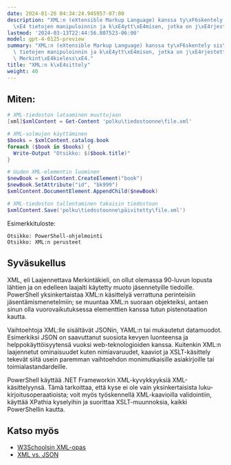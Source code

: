 ```yaml
---
date: 2024-01-26 04:34:24.945957-07:00
description: "XML:n (eXtensible Markup Language) kanssa ty\xF6skentely sis\xE4lt\xE4\
  \xE4 tietojen manipuloinnin ja k\xE4ytt\xE4misen, jotka on j\xE4rjestetty Laajennettavassa\u2026"
lastmod: '2024-03-13T22:44:56.807523-06:00'
model: gpt-4-0125-preview
summary: "XML:n (eXtensible Markup Language) kanssa ty\xF6skentely sis\xE4lt\xE4\xE4\
  \ tietojen manipuloinnin ja k\xE4ytt\xE4misen, jotka on j\xE4rjestetty Laajennettavassa\
  \ Merkint\xE4kieless\xE4."
title: "XML:n k\xE4sittely"
weight: 40
---
```


## Miten:
```PowerShell
# XML-tiedoston lataaminen muuttujaan
[xml]$xmlContent = Get-Content 'polku\tiedostoonne\file.xml'

# XML-solmujen käyttäminen
$books = $xmlContent.catalog.book
foreach ($book in $books) {
  Write-Output "Otsikko: $($book.title)"
}

# Uuden XML-elementin luominen
$newBook = $xmlContent.CreateElement("book")
$newBook.SetAttribute("id", "bk999")
$xmlContent.DocumentElement.AppendChild($newBook)

# XML-tiedoston tallentaminen takaisin tiedostoon
$xmlContent.Save('polku\tiedostoonne\päivitetty\file.xml')
```
Esimerkkituloste:
```
Otsikko: PowerShell-ohjelmointi
Otsikko: XML:n perusteet
```

## Syväsukellus
XML, eli Laajennettava Merkintäkieli, on ollut olemassa 90-luvun lopusta lähtien ja on edelleen laajalti käytetty muoto jäsennetyille tiedoille. PowerShell yksinkertaistaa XML:n käsittelyä verrattuna perinteisiin jäsentämismenetelmiin; se muuntaa XML:n suoraan objekteiksi, antaen sinun olla vuorovaikutuksessa elementtien kanssa tutun pistenotaation kautta.

Vaihtoehtoja XML:lle sisältävät JSONin, YAML:n tai mukautetut datamuodot. Esimerkiksi JSON on saavuttanut suosiota kevyen luonteensa ja helppokäyttöisyytensä vuoksi web-teknologioiden kanssa. Kuitenkin XML:n laajennetut ominaisuudet kuten nimiavaruudet, kaaviot ja XSLT-käsittely tekevät siitä usein paremman vaihtoehdon monimutkaisille asiakirjoille tai toimialastandardeille.

PowerShell käyttää .NET Frameworkin XML-kyvykkyyksiä XML-käsittelyynsä. Tämä tarkoittaa, että kyse ei ole vain yksinkertaisista luku-kirjoitusoperaatioista; voit myös työskennellä XML-kaavioilla validointiin, käyttää XPathia kyselyihin ja suorittaa XSLT-muunnoksia, kaikki PowerShellin kautta.

## Katso myös
- [W3Schoolsin XML-opas](https://www.w3schools.com/xml/)
- [XML vs. JSON](https://www.json.org/json-en.html)
